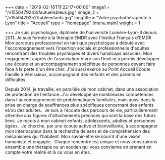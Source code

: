 +++
date = "2019-02-16T11:22:17+00:00"
image1 = "/v1550479243/fautueilsbleus.jpg"
image_2 = "/v1550479252/tableenfants.jpg"
longtitle = "Votre psychothérapeute à Lyon"
title = "Accueil"
type = "homepage"
[menu.main]
weight = 1

+++
Je suis psychologue, diplômée de l'université Lumière-Lyon-II depuis 2011. Je suis formée à la thérapie EMDR avec l'Institut Français d'EMDR ​ Mon parcours professionnel en tant que psychologue à débuté avec l'accompagnement vers l'insertion sociale et professionnelle d'adultes rencontrant des troubles psychiques et divers handicaps associés. Mon engagement auprès de l'association Vivre son Deuil m'a permis développer une écoute et un accompagnement spécifique de personnes devant faire face à la perte d'un être cher. J'ai aussi exercé au Point Accueil Ecoute Famille à Vénissieux, accompagnant des enfants et des parents en difficultés.

Depuis 2014, je travaille, en parallèle de mon cabinet, dans une association de protection de l'enfance. J'ai développé de nombreuses compétences dans l'accompagnement de problématiques familiales, mais aussi dans la prise en charge de souffrances plus spécifiques concernant des enfants et/ou des adultes. ​ Je suis à l'écoute des parcours de vie, particulièrement attentive aux figures d'attachements précoces qui sont la base des futurs liens. Je reçois à mon cabinet enfants, adolescents, adultes et personnes âgées. ​ Je cherche, par une écoute active et bienveillante, à accompagner mon interlocuteur dans la recherche de sens et de compréhension des mécanismes qui l'habitent. Mon savoir-être se nourrit d'une vision humaniste et engagée. ​ Chaque rencontre est unique et nous construirons ensemble une thérapie ou un soutien qui vous convienne en prenant en compte votre réalité et là où vous en êtes.